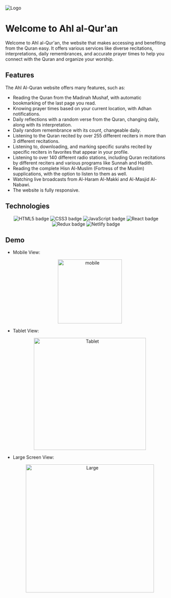 ![Logo](https://res.cloudinary.com/dvkl6un7x/image/upload/v1714137043/%D9%84%D9%88%D8%AC%D9%882_cnlsuu.png)

# Welcome to Ahl al-Qur'an 

Welcome to Ahl al-Qur'an, the website that makes accessing and benefiting from the Quran easy. It offers various services like diverse recitations, interpretations, daily remembrances, and accurate prayer times to help you connect with the Quran and organize your worship.

## Features

The Ahl Al-Quran website offers many features, such as:

- Reading the Quran from the Madinah Mushaf, with automatic bookmarking of the last page you read.
- Knowing prayer times based on your current location, with Adhan notifications.
- Daily reflections with a random verse from the Quran, changing daily, along with its interpretation.
- Daily random remembrance with its count, changeable daily.
- Listening to the Quran recited by over 255 different reciters in more than 3 different recitations.
- Listening to, downloading, and marking specific surahs recited by specific reciters in favorites that appear in your profile.
- Listening to over 140 different radio stations, including Quran recitations by different reciters and various programs like Sunnah and Hadith.
- Reading the complete Hisn Al-Muslim (Fortress of the Muslim) supplications, with the option to listen to them as well.
- Watching live broadcasts from Al-Haram Al-Makki and Al-Masjid Al-Nabawi.
- The website is fully responsive.

## Technologies

<div style="text-align: center;">
    <img src="https://img.shields.io/badge/HTML5-E34F26?style=for-the-badge&logo=html5&logoColor=white" alt="HTML5 badge"/>
    <img src="https://img.shields.io/badge/CSS3-1572B6?style=for-the-badge&logo=css3&logoColor=white" alt="CSS3 badge"/>
    <img src="https://img.shields.io/badge/JavaScript-323330?style=for-the-badge&logo=javascript&logoColor=F7DF1E" alt="JavaScript badge"/>
    <img src="https://img.shields.io/badge/React-20232A?style=for-the-badge&logo=react&logoColor=61DAFB" alt="React badge"/>
    <img src="https://img.shields.io/badge/Redux-593D88?style=for-the-badge&logo=redux&logoColor=white" alt="Redux badge"/>
    <img src="https://img.shields.io/badge/Netlify-00C7B7?style=for-the-badge&logo=netlify&logoColor=white" alt="Netlify badge"/>
</div>

## Demo
 - Mobile View:
   
    <div style="text-align: center;">
        <img src="https://res.cloudinary.com/dvkl6un7x/image/upload/iPhone-12-PRO-ahel-el-quran.netlify.app_xafywx.png" alt="mobile" width="200px"/>
    </div>

- Tablet View:

    <div style="text-align: center;">
        <img src="https://res.cloudinary.com/dvkl6un7x/image/upload/iPad-Air-4-ahel-el-quran.netlify.app_eajjoo.png" alt="Tablet" width="350px"/>
    </div>
    
- Large Screen View:

    <div style="text-align: center;">
        <img src="https://res.cloudinary.com/dvkl6un7x/image/upload/Macbook-Air-ahel-el-quran.netlify.app_cz3zm6.png" alt="Large" width="400px"/>
    </div>



